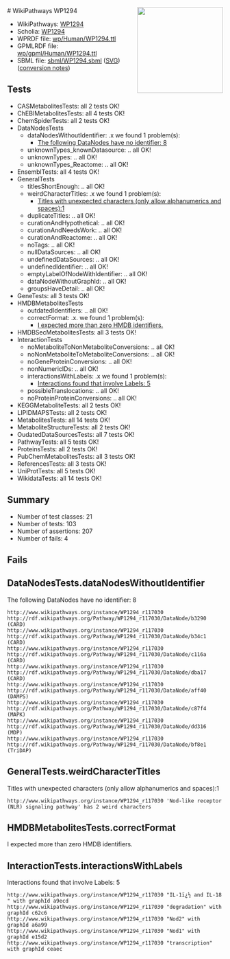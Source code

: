 <img style="float: right; width: 200px" src="../logo.png" />
# WikiPathways WP1294

* WikiPathways: [WP1294](https://identifiers.org/wikipathways:WP1294)
* Scholia: [WP1294](https://scholia.toolforge.org/wikipathways/WP1294)
* WPRDF file: [wp/Human/WP1294.ttl](../wp/Human/WP1294.ttl)
* GPMLRDF file: [wp/gpml/Human/WP1294.ttl](../wp/gpml/Human/WP1294.ttl)
* SBML file: [sbml/WP1294.sbml](../sbml/WP1294.sbml) ([SVG](../sbml/WP1294.svg)) ([conversion notes](../sbml/WP1294.txt))

## Tests
* CASMetabolitesTests: all 2 tests OK!
* ChEBIMetabolitesTests: all 4 tests OK!
* ChemSpiderTests: all 2 tests OK!
* DataNodesTests
    * dataNodesWithoutIdentifier: .x we found 1 problem(s):
        * [The following DataNodes have no identifier: 8](#d2d32fa7)
    * unknownTypes_knownDatasource: .. all OK!
    * unknownTypes: .. all OK!
    * unknownTypes_Reactome: .. all OK!
* EnsemblTests: all 4 tests OK!
* GeneralTests
    * titlesShortEnough: .. all OK!
    * weirdCharacterTitles: .x we found 1 problem(s):
        * [Titles with unexpected characters (only allow alphanumerics and spaces):1](#fda87b3f)
    * duplicateTitles: .. all OK!
    * curationAndHypothetical: .. all OK!
    * curationAndNeedsWork: .. all OK!
    * curationAndReactome: .. all OK!
    * noTags: .. all OK!
    * nullDataSources: .. all OK!
    * undefinedDataSources: .. all OK!
    * undefinedIdentifier: .. all OK!
    * emptyLabelOfNodeWithIdentifier: .. all OK!
    * dataNodeWithoutGraphId: .. all OK!
    * groupsHaveDetail: .. all OK!
* GeneTests: all 3 tests OK!
* HMDBMetabolitesTests
    * outdatedIdentifiers: .. all OK!
    * correctFormat: .x. we found 1 problem(s):
        * [I expected more than zero HMDB identifiers.](#ad154c1e)
* HMDBSecMetabolitesTests: all 3 tests OK!
* InteractionTests
    * noMetaboliteToNonMetaboliteConversions: .. all OK!
    * noNonMetaboliteToMetaboliteConversions: .. all OK!
    * noGeneProteinConversions: .. all OK!
    * nonNumericIDs: .. all OK!
    * interactionsWithLabels: .x we found 1 problem(s):
        * [Interactions found that involve Labels: 5](#630d267c)
    * possibleTranslocations: .. all OK!
    * noProteinProteinConversions: .. all OK!
* KEGGMetaboliteTests: all 2 tests OK!
* LIPIDMAPSTests: all 2 tests OK!
* MetabolitesTests: all 14 tests OK!
* MetaboliteStructureTests: all 2 tests OK!
* OudatedDataSourcesTests: all 7 tests OK!
* PathwayTests: all 5 tests OK!
* ProteinsTests: all 2 tests OK!
* PubChemMetabolitesTests: all 3 tests OK!
* ReferencesTests: all 3 tests OK!
* UniProtTests: all 5 tests OK!
* WikidataTests: all 14 tests OK!


## Summary

* Number of test classes: 21
* Number of tests: 103
* Number of assertions: 207
* Number of fails: 4

## Fails

<a name="d2d32fa7" />

## DataNodesTests.dataNodesWithoutIdentifier

The following DataNodes have no identifier: 8
```
http://www.wikipathways.org/instance/WP1294_r117030 http://rdf.wikipathways.org/Pathway/WP1294_r117030/DataNode/b3290 (CARD)
http://www.wikipathways.org/instance/WP1294_r117030 http://rdf.wikipathways.org/Pathway/WP1294_r117030/DataNode/b34c1 (CARD)
http://www.wikipathways.org/instance/WP1294_r117030 http://rdf.wikipathways.org/Pathway/WP1294_r117030/DataNode/c116a (CARD)
http://www.wikipathways.org/instance/WP1294_r117030 http://rdf.wikipathways.org/Pathway/WP1294_r117030/DataNode/dba17 (CARD)
http://www.wikipathways.org/instance/WP1294_r117030 http://rdf.wikipathways.org/Pathway/WP1294_r117030/DataNode/aff40 (DAMPS)
http://www.wikipathways.org/instance/WP1294_r117030 http://rdf.wikipathways.org/Pathway/WP1294_r117030/DataNode/c87f4 (MAPK)
http://www.wikipathways.org/instance/WP1294_r117030 http://rdf.wikipathways.org/Pathway/WP1294_r117030/DataNode/dd316 (MDP)
http://www.wikipathways.org/instance/WP1294_r117030 http://rdf.wikipathways.org/Pathway/WP1294_r117030/DataNode/bf8e1 (TriDAP)
```

<a name="fda87b3f" />

## GeneralTests.weirdCharacterTitles

Titles with unexpected characters (only allow alphanumerics and spaces):1
```
http://www.wikipathways.org/instance/WP1294_r117030 'Nod-like receptor (NLR) signaling pathway' has 2 weird characters
```

<a name="ad154c1e" />

## HMDBMetabolitesTests.correctFormat

I expected more than zero HMDB identifiers.
<a name="630d267c" />

## InteractionTests.interactionsWithLabels

Interactions found that involve Labels: 5
```
http://www.wikipathways.org/instance/WP1294_r117030 "IL-1ï¿½ and IL-18
" with graphId a9ecd
http://www.wikipathways.org/instance/WP1294_r117030 "degradation" with graphId c62c6
http://www.wikipathways.org/instance/WP1294_r117030 "Nod2" with graphId a6a99
http://www.wikipathways.org/instance/WP1294_r117030 "Nod1" with graphId e15d2
http://www.wikipathways.org/instance/WP1294_r117030 "transcription" with graphId ceaec
```


